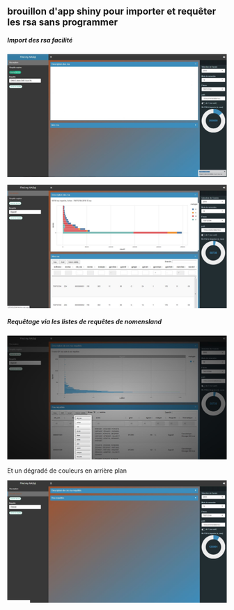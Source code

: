 ## brouillon d'app shiny pour importer et requêter les rsa sans programmer


##### Import des rsa facilité

![capture0](capture0.JPG)

![capture1](capture1.JPG)

##### Requêtage via les listes de requêtes de nomensland
![capture2](capture2.JPG)


Et un dégradé de couleurs en arrière plan

![capture3](capture3.JPG)

